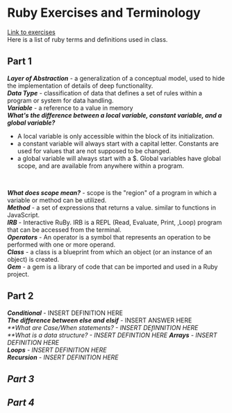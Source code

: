 # Ruby Exercises and Terminology 
[Link to exercises](https://github.com/cruzgerman216/CodeLabs-Ruby-on-Rails-Exercises) <br>
Here is a list of ruby terms and definitions used in class.

## Part 1 
<em>**Layer of Abstraction**</em> - a generalization of a conceptual model, used to hide the implementation of details of deep functionality. <br>
<em>**Data Type**</em> - classification of data that defines a set of rules within a program or system for data handling. <br>
<em>**Variable**</em> - a reference to a value in memory <br>
<em>**What's the difference between a local variable, constant variable, and a global variable?**</em>
  - A local variable is only accessible within the block of its initialization. <br>
  - a constant variable will always start with a capital letter. Constants are used for values that are not supposed to be changed.
  - a global variable will always start with a $. Global variables have global scope, and are available from anywhere within a program.
<br>

<em>**What does scope mean?**</em> - scope is the "region" of a program in which a variable or method can be utilized. <br>
<em>**Method**</em> - a set of expressions that returns a value. similar to functions in JavaScript. <br>
<em>**IRB**</em> - Interactive RuBy. IRB is a REPL (Read, Evaluate, Print, ,Loop) program that can be accessed from the terminal. <br>
<em>**Operators**</em> - An operator is a symbol that represents an operation to be performed with one or more operand.  <br>
<em>**Class**</em> - a class is a blueprint from which an object (or an instance of an object) is created. <br>
<em>**Gem**</em> - a gem is a library of code that can be imported and used in a Ruby project. <br>

## Part 2
<em>**Conditional**</em> - INSERT DEFINITION HERE <br>
<em>**The difference between else and elsif**</em> - INSERT ANSWER HERE <br>
<em>**What are Case/When statements? - INSERT DEfINNITION HERE <br>
<em>**What is a data structure? - INSERT DEFINTION HERE <rb>
<em>**Arrays**</em> - INSERT DEFINITION HERE <br>
<em>**Loops**</em> - INSERT DEFINITION HERE <br>
<em>**Recursion**</em> - INSERT DEFINITION HERE <br>

## Part 3

## Part 4
